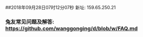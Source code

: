 ##2018年09月28日07时12分07秒 新址: 159.65.250.21
### 兔友常见问题及解答: https://github.com/wanggonging/d/blob/w/FAQ.md
